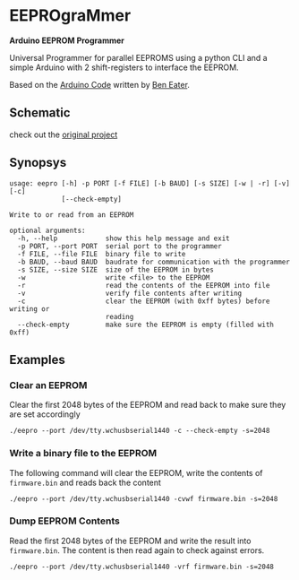 # EEPROgraMmer

**Arduino EEPROM Programmer**

Universal Programmer for parallel EEPROMS using a python CLI and a simple Arduino with 2 shift-registers to interface the EEPROM.

Based on the [Arduino Code](https://github.com/beneater/eeprom-programmer) written by [Ben Eater](https://eater.net).

## Schematic

check out the [original project](https://github.com/beneater/eeprom-programmer)

## Synopsys

```
usage: eepro [-h] -p PORT [-f FILE] [-b BAUD] [-s SIZE] [-w | -r] [-v] [-c]
             [--check-empty]

Write to or read from an EEPROM

optional arguments:
  -h, --help            show this help message and exit
  -p PORT, --port PORT  serial port to the programmer
  -f FILE, --file FILE  binary file to write
  -b BAUD, --baud BAUD  baudrate for communication with the programmer
  -s SIZE, --size SIZE  size of the EEPROM in bytes
  -w                    write <file> to the EEPROM
  -r                    read the contents of the EEPROM into file
  -v                    verify file contents after writing
  -c                    clear the EEPROM (with 0xff bytes) before writing or
                        reading
  --check-empty         make sure the EEPROM is empty (filled with 0xff)
```

## Examples

### Clear an EEPROM

Clear the first 2048 bytes of the EEPROM and read back to make sure they are set accordingly

```
./eepro --port /dev/tty.wchusbserial1440 -c --check-empty -s=2048
```

### Write a binary file to the EEPROM

The following command will clear the EEPROM, write the contents of ```firmware.bin``` and reads back the content

```
./eepro --port /dev/tty.wchusbserial1440 -cvwf firmware.bin -s=2048
``` 

### Dump EEPROM Contents

Read the first 2048 bytes of the EEPROM and write the result into ```firmware.bin```. The content is then read again to check against errors.

```
./eepro --port /dev/tty.wchusbserial1440 -vrf firmware.bin -s=2048
``` 

